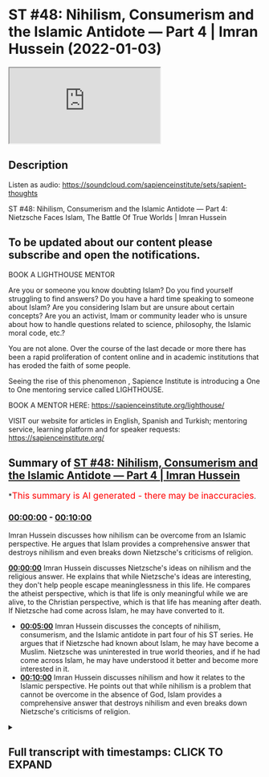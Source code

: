 # ST #48:  Nihilism, Consumerism and the Islamic Antidote — Part 4 | Imran Hussein (2022-01-03)

<iframe loading='lazy' src='https://www.youtube.com/embed/Fg9LKfnfIio'></iframe>

## Description

Listen as audio: https://soundcloud.com/sapienceinstitute/sets/sapient-thoughts

ST #48:  Nihilism, Consumerism and the Islamic Antidote — Part 4: Nietzsche Faces Islam, The Battle Of True Worlds | Imran Hussein

## To be updated about our content please subscribe and open the notifications.

BOOK A LIGHTHOUSE MENTOR

Are you or someone you know doubting Islam? Do you find yourself struggling to find answers?  Do you have a hard time speaking to someone about Islam?  Are you considering Islam but are unsure about certain concepts?  Are you an activist, Imam or community leader who is unsure about how to handle questions related to science, philosophy, the Islamic moral code, etc.?

You are not alone.  Over the course of the last decade or more there has been a rapid proliferation of content online and in academic institutions that has eroded the faith of some people.

Seeing the rise of  this phenomenon , Sapience Institute is introducing a One to One mentoring service called LIGHTHOUSE.

BOOK A MENTOR HERE: https://sapienceinstitute.org/lighthouse/

VISIT our website for articles in English, Spanish and Turkish; mentoring service, learning platform and for speaker requests: https://sapienceinstitute.org/

## Summary of [ST #48: Nihilism, Consumerism and the Islamic Antidote — Part 4 | Imran Hussein](https://www.youtube.com/watch?v=Fg9LKfnfIio)

\*<span style="color:red; font-size:125%">This summary is AI generated - there may be inaccuracies</span>.

### [00:00:00](https://www.youtube.com/watch?v=Fg9LKfnfIio\&t=0) - [00:10:00](https://www.youtube.com/watch?v=Fg9LKfnfIio\&t=600)

Imran Hussein discusses how nihilism can be overcome from an Islamic perspective. He argues that Islam provides a comprehensive answer that destroys nihilism and even breaks down Nietzsche's criticisms of religion.

**[00:00:00](https://www.youtube.com/watch?v=Fg9LKfnfIio\&t=0)**  Imran Hussein discusses Nietzsche's ideas on nihilism and the religious answer. He explains that while Nietzsche's ideas are interesting, they don't help people escape meaninglessness in this life. He compares the atheist perspective, which is that life is only meaningful while we are alive, to the Christian perspective, which is that life has meaning after death. If Nietzsche had come across Islam, he may have converted to it.

*   **[00:05:00](https://www.youtube.com/watch?v=Fg9LKfnfIio\&t=300)** Imran Hussein discusses the concepts of nihilism, consumerism, and the Islamic antidote in part four of his ST series. He argues that if Nietzsche had known about Islam, he may have become a Muslim. Nietzsche was uninterested in true world theories, and if he had come across Islam, he may have understood it better and become more interested in it.
*   **[00:10:00](https://www.youtube.com/watch?v=Fg9LKfnfIio\&t=600)**  Imran Hussein discusses nihilism and how it relates to the Islamic perspective. He points out that while nihilism is a problem that cannot be overcome in the absence of God, Islam provides a comprehensive answer that destroys nihilism and even breaks down Nietzsche's criticisms of religion.

<details><summary><h2>Full transcript with timestamps: CLICK TO EXPAND</h2></summary>

[0:00:12](https://youtu.be/Fg9LKfnfIio?t=12) assalamu alaikum brothers and sisters\
[0:00:13](https://youtu.be/Fg9LKfnfIio?t=13) welcome back to the sapiens thoughts\
[0:00:16](https://youtu.be/Fg9LKfnfIio?t=16) video series where we're discussing\
[0:00:17](https://youtu.be/Fg9LKfnfIio?t=17) nihilism consumerism and the islamic\
[0:00:19](https://youtu.be/Fg9LKfnfIio?t=19) antidote to these issues\
[0:00:21](https://youtu.be/Fg9LKfnfIio?t=21) in this\
[0:00:23](https://youtu.be/Fg9LKfnfIio?t=23) video we're going to be looking further\
[0:00:25](https://youtu.be/Fg9LKfnfIio?t=25) into nihilism in particular the views of\
[0:00:27](https://youtu.be/Fg9LKfnfIio?t=27) nietzsche\
[0:00:28](https://youtu.be/Fg9LKfnfIio?t=28) now nietzsche was very interesting\
[0:00:30](https://youtu.be/Fg9LKfnfIio?t=30) because a lot of his philosophy and his\
[0:00:32](https://youtu.be/Fg9LKfnfIio?t=32) works were on the topic of nihilism and\
[0:00:34](https://youtu.be/Fg9LKfnfIio?t=34) meaning\
[0:00:35](https://youtu.be/Fg9LKfnfIio?t=35) and what he proposed\
[0:00:37](https://youtu.be/Fg9LKfnfIio?t=37) as a means of addressing or dealing with\
[0:00:40](https://youtu.be/Fg9LKfnfIio?t=40) meaninglessness or nihilism was the idea\
[0:00:42](https://youtu.be/Fg9LKfnfIio?t=42) of what's referred to as the ubermensch\
[0:00:45](https://youtu.be/Fg9LKfnfIio?t=45) or the superman this character\
[0:00:48](https://youtu.be/Fg9LKfnfIio?t=48) which\
[0:00:49](https://youtu.be/Fg9LKfnfIio?t=49) a human should aspire to attain and\
[0:00:51](https://youtu.be/Fg9LKfnfIio?t=51) generally speaking the idea was that\
[0:00:53](https://youtu.be/Fg9LKfnfIio?t=53) this person\
[0:00:55](https://youtu.be/Fg9LKfnfIio?t=55) creates his understanding the\
[0:00:57](https://youtu.be/Fg9LKfnfIio?t=57) meaningless of my finding himself in a\
[0:01:00](https://youtu.be/Fg9LKfnfIio?t=60) world which has no meaning and realizing\
[0:01:03](https://youtu.be/Fg9LKfnfIio?t=63) that his life has no meaning that he now\
[0:01:06](https://youtu.be/Fg9LKfnfIio?t=66) creates his own value system he\
[0:01:08](https://youtu.be/Fg9LKfnfIio?t=68) transcends this meaninglessness\
[0:01:11](https://youtu.be/Fg9LKfnfIio?t=71) through himself\
[0:01:12](https://youtu.be/Fg9LKfnfIio?t=72) by creating a system for himself which\
[0:01:14](https://youtu.be/Fg9LKfnfIio?t=74) elevates him now again very interesting\
[0:01:16](https://youtu.be/Fg9LKfnfIio?t=76) idea\
[0:01:18](https://youtu.be/Fg9LKfnfIio?t=78) one which you can respect and you can\
[0:01:19](https://youtu.be/Fg9LKfnfIio?t=79) understand the value of in a meaningless\
[0:01:22](https://youtu.be/Fg9LKfnfIio?t=82) world however like i said already such\
[0:01:25](https://youtu.be/Fg9LKfnfIio?t=85) ideas don't address the fundamental\
[0:01:27](https://youtu.be/Fg9LKfnfIio?t=87) issue you still have to acknowledge that\
[0:01:28](https://youtu.be/Fg9LKfnfIio?t=88) life at bottom is ultimately meaningless\
[0:01:30](https://youtu.be/Fg9LKfnfIio?t=90) and the best you can do is just make up\
[0:01:32](https://youtu.be/Fg9LKfnfIio?t=92) something for yourself as you go along\
[0:01:34](https://youtu.be/Fg9LKfnfIio?t=94) but that idea you know essentially\
[0:01:37](https://youtu.be/Fg9LKfnfIio?t=97) it has no true intrinsic meaning you may\
[0:01:41](https://youtu.be/Fg9LKfnfIio?t=101) argue well it's more meaningful than\
[0:01:43](https://youtu.be/Fg9LKfnfIio?t=103) doing some just sitting around doing\
[0:01:44](https://youtu.be/Fg9LKfnfIio?t=104) nothing you can argue that however\
[0:01:46](https://youtu.be/Fg9LKfnfIio?t=106) it's made up if you really think about\
[0:01:48](https://youtu.be/Fg9LKfnfIio?t=108) it's made up it's a made-up idea that\
[0:01:50](https://youtu.be/Fg9LKfnfIio?t=110) you think is more worthwhile you know a\
[0:01:52](https://youtu.be/Fg9LKfnfIio?t=112) way of living which you think is more\
[0:01:53](https://youtu.be/Fg9LKfnfIio?t=113) worthwhile of engaging in as opposed to\
[0:01:55](https://youtu.be/Fg9LKfnfIio?t=115) another way of living\
[0:01:56](https://youtu.be/Fg9LKfnfIio?t=116) so what i found really interesting was\
[0:01:58](https://youtu.be/Fg9LKfnfIio?t=118) nietzsche's critique\
[0:02:00](https://youtu.be/Fg9LKfnfIio?t=120) of\
[0:02:01](https://youtu.be/Fg9LKfnfIio?t=121) the religious answer now remember\
[0:02:03](https://youtu.be/Fg9LKfnfIio?t=123) context there which is he was probably\
[0:02:05](https://youtu.be/Fg9LKfnfIio?t=125) most likely focusing on the christian\
[0:02:07](https://youtu.be/Fg9LKfnfIio?t=127) tradition and the christian answer\
[0:02:09](https://youtu.be/Fg9LKfnfIio?t=129) to\
[0:02:11](https://youtu.be/Fg9LKfnfIio?t=131) to nihilism or the the way christianity\
[0:02:13](https://youtu.be/Fg9LKfnfIio?t=133) dealt with this problem or overcame\
[0:02:15](https://youtu.be/Fg9LKfnfIio?t=135) nihilism\
[0:02:16](https://youtu.be/Fg9LKfnfIio?t=136) and he referred to this as\
[0:02:19](https://youtu.be/Fg9LKfnfIio?t=139) true worlds\
[0:02:21](https://youtu.be/Fg9LKfnfIio?t=141) and he understood that you know\
[0:02:22](https://youtu.be/Fg9LKfnfIio?t=142) throughout history people have proposed\
[0:02:25](https://youtu.be/Fg9LKfnfIio?t=145) the idea of true worlds and a true world\
[0:02:27](https://youtu.be/Fg9LKfnfIio?t=147) essentially is a world which transcends\
[0:02:30](https://youtu.be/Fg9LKfnfIio?t=150) this world which is eternal and may also\
[0:02:33](https://youtu.be/Fg9LKfnfIio?t=153) incorporate other things such as it's a\
[0:02:35](https://youtu.be/Fg9LKfnfIio?t=155) world where there's peace and\
[0:02:36](https://youtu.be/Fg9LKfnfIio?t=156) tranquility\
[0:02:37](https://youtu.be/Fg9LKfnfIio?t=157) um no suffering no pain and it goes on\
[0:02:40](https://youtu.be/Fg9LKfnfIio?t=160) forever you know it's it's that is the\
[0:02:43](https://youtu.be/Fg9LKfnfIio?t=163) true world that's where we truly belong\
[0:02:45](https://youtu.be/Fg9LKfnfIio?t=165) and nietzsche's\
[0:02:46](https://youtu.be/Fg9LKfnfIio?t=166) critique of this was especially from a\
[0:02:48](https://youtu.be/Fg9LKfnfIio?t=168) christian perspective well\
[0:02:51](https://youtu.be/Fg9LKfnfIio?t=171) true worlds\
[0:02:52](https://youtu.be/Fg9LKfnfIio?t=172) don't really help you escape\
[0:02:53](https://youtu.be/Fg9LKfnfIio?t=173) meaninglessness in this life\
[0:02:55](https://youtu.be/Fg9LKfnfIio?t=175) you know whereas other people saw you\
[0:02:57](https://youtu.be/Fg9LKfnfIio?t=177) know on the surface well yeah they do\
[0:02:59](https://youtu.be/Fg9LKfnfIio?t=179) because when you believe that there's\
[0:03:00](https://youtu.be/Fg9LKfnfIio?t=180) another world to come an eternal world\
[0:03:02](https://youtu.be/Fg9LKfnfIio?t=182) you know\
[0:03:03](https://youtu.be/Fg9LKfnfIio?t=183) you know human beings find meaning\
[0:03:05](https://youtu.be/Fg9LKfnfIio?t=185) through this value through this well\
[0:03:06](https://youtu.be/Fg9LKfnfIio?t=186) that's where i belong you know i am\
[0:03:09](https://youtu.be/Fg9LKfnfIio?t=189) created and i belong in the in the\
[0:03:10](https://youtu.be/Fg9LKfnfIio?t=190) hereafter i don't belong in this world\
[0:03:12](https://youtu.be/Fg9LKfnfIio?t=192) and i was created by god and so on all\
[0:03:14](https://youtu.be/Fg9LKfnfIio?t=194) these ideas lead want to find meaning\
[0:03:17](https://youtu.be/Fg9LKfnfIio?t=197) and purpose however niche pointed out\
[0:03:19](https://youtu.be/Fg9LKfnfIio?t=199) and rightly so if you look at it from\
[0:03:21](https://youtu.be/Fg9LKfnfIio?t=201) purely from a christian perspective\
[0:03:24](https://youtu.be/Fg9LKfnfIio?t=204) that\
[0:03:25](https://youtu.be/Fg9LKfnfIio?t=205) the idea of a true world\
[0:03:27](https://youtu.be/Fg9LKfnfIio?t=207) actually removed meaning from life in\
[0:03:30](https://youtu.be/Fg9LKfnfIio?t=210) this world because if one is to believe\
[0:03:32](https://youtu.be/Fg9LKfnfIio?t=212) that there is an eternity a paradise to\
[0:03:34](https://youtu.be/Fg9LKfnfIio?t=214) come\
[0:03:36](https://youtu.be/Fg9LKfnfIio?t=216) and that's it and there is no clarity as\
[0:03:38](https://youtu.be/Fg9LKfnfIio?t=218) far as the link between the hereafter\
[0:03:40](https://youtu.be/Fg9LKfnfIio?t=220) and the here and now this world well\
[0:03:42](https://youtu.be/Fg9LKfnfIio?t=222) then you have nothing to do in this\
[0:03:43](https://youtu.be/Fg9LKfnfIio?t=223) world and that's what he presented well\
[0:03:46](https://youtu.be/Fg9LKfnfIio?t=226) from that perspective you're just\
[0:03:47](https://youtu.be/Fg9LKfnfIio?t=227) waiting to die you have nothing to do in\
[0:03:49](https://youtu.be/Fg9LKfnfIio?t=229) this life other than wait for death and\
[0:03:50](https://youtu.be/Fg9LKfnfIio?t=230) when death comes you die\
[0:03:52](https://youtu.be/Fg9LKfnfIio?t=232) and therefore this life is\
[0:03:55](https://youtu.be/Fg9LKfnfIio?t=235) far less meaningful\
[0:03:57](https://youtu.be/Fg9LKfnfIio?t=237) than\
[0:03:58](https://youtu.be/Fg9LKfnfIio?t=238) an atheist perspective which is this is\
[0:04:00](https://youtu.be/Fg9LKfnfIio?t=240) the only life you have there is no\
[0:04:02](https://youtu.be/Fg9LKfnfIio?t=242) eternity there is nothing else to come\
[0:04:04](https://youtu.be/Fg9LKfnfIio?t=244) and therefore well at least we should\
[0:04:05](https://youtu.be/Fg9LKfnfIio?t=245) try to logically you know you can say uh\
[0:04:08](https://youtu.be/Fg9LKfnfIio?t=248) we should try to make the most of this\
[0:04:09](https://youtu.be/Fg9LKfnfIio?t=249) life so this life is meaningful from\
[0:04:11](https://youtu.be/Fg9LKfnfIio?t=251) that perspective he would argue as\
[0:04:12](https://youtu.be/Fg9LKfnfIio?t=252) opposed to you know a view that you have\
[0:04:14](https://youtu.be/Fg9LKfnfIio?t=254) an eternal life to come that's the real\
[0:04:16](https://youtu.be/Fg9LKfnfIio?t=256) life and therefore this life is just\
[0:04:18](https://youtu.be/Fg9LKfnfIio?t=258) nothing to do waiting to die so it's\
[0:04:20](https://youtu.be/Fg9LKfnfIio?t=260) meaningless now he was right from this\
[0:04:22](https://youtu.be/Fg9LKfnfIio?t=262) perspective however\
[0:04:24](https://youtu.be/Fg9LKfnfIio?t=264) i believe if he had come across\
[0:04:27](https://youtu.be/Fg9LKfnfIio?t=267) the islamic conception of the hereafter\
[0:04:29](https://youtu.be/Fg9LKfnfIio?t=269) and how\
[0:04:30](https://youtu.be/Fg9LKfnfIio?t=270) it's made clear in islam the link\
[0:04:32](https://youtu.be/Fg9LKfnfIio?t=272) between this life\
[0:04:34](https://youtu.be/Fg9LKfnfIio?t=274) and the hereafter\
[0:04:36](https://youtu.be/Fg9LKfnfIio?t=276) and how relevant this life is\
[0:04:38](https://youtu.be/Fg9LKfnfIio?t=278) for our eternal life\
[0:04:40](https://youtu.be/Fg9LKfnfIio?t=280) then i believe he may have actually he\
[0:04:41](https://youtu.be/Fg9LKfnfIio?t=281) may even have become muslim and the\
[0:04:42](https://youtu.be/Fg9LKfnfIio?t=282) reason i say this\
[0:04:44](https://youtu.be/Fg9LKfnfIio?t=284) is because\
[0:04:45](https://youtu.be/Fg9LKfnfIio?t=285) nietzsche didn't deny\
[0:04:48](https://youtu.be/Fg9LKfnfIio?t=288) true worlds or hereafter the concept of\
[0:04:50](https://youtu.be/Fg9LKfnfIio?t=290) god god based on evidence right he makes\
[0:04:54](https://youtu.be/Fg9LKfnfIio?t=294) this clear for example uh in his book\
[0:04:57](https://youtu.be/Fg9LKfnfIio?t=297) human all to human he states it is true\
[0:05:00](https://youtu.be/Fg9LKfnfIio?t=300) there could be a metaphysical world the\
[0:05:02](https://youtu.be/Fg9LKfnfIio?t=302) absolute possibility of it is hardly to\
[0:05:04](https://youtu.be/Fg9LKfnfIio?t=304) be disputed so he didn't deny this his\
[0:05:07](https://youtu.be/Fg9LKfnfIio?t=307) reasons for denying\
[0:05:09](https://youtu.be/Fg9LKfnfIio?t=309) what he referred to as the true world or\
[0:05:11](https://youtu.be/Fg9LKfnfIio?t=311) god were not based on evidence they were\
[0:05:13](https://youtu.be/Fg9LKfnfIio?t=313) based on utility from his understanding\
[0:05:16](https://youtu.be/Fg9LKfnfIio?t=316) that to believe in a true world was not\
[0:05:19](https://youtu.be/Fg9LKfnfIio?t=319) conducive to\
[0:05:20](https://youtu.be/Fg9LKfnfIio?t=320) you know survival in this world or\
[0:05:22](https://youtu.be/Fg9LKfnfIio?t=322) finding meaning in this world that's how\
[0:05:23](https://youtu.be/Fg9LKfnfIio?t=323) he understood it\
[0:05:25](https://youtu.be/Fg9LKfnfIio?t=325) and the way he expressed his idea or his\
[0:05:27](https://youtu.be/Fg9LKfnfIio?t=327) thoughts on this were you can find in\
[0:05:29](https://youtu.be/Fg9LKfnfIio?t=329) his autobiography ekohomo he states the\
[0:05:31](https://youtu.be/Fg9LKfnfIio?t=331) concept beyond the true world invented\
[0:05:34](https://youtu.be/Fg9LKfnfIio?t=334) in order to devalue\
[0:05:37](https://youtu.be/Fg9LKfnfIio?t=337) the only world there is in order to\
[0:05:39](https://youtu.be/Fg9LKfnfIio?t=339) retain no goal no reason no task for our\
[0:05:42](https://youtu.be/Fg9LKfnfIio?t=342) earthly reality and again beautifully\
[0:05:44](https://youtu.be/Fg9LKfnfIio?t=344) summarized in his words\
[0:05:47](https://youtu.be/Fg9LKfnfIio?t=347) he is the soul the ad the decree he says\
[0:05:49](https://youtu.be/Fg9LKfnfIio?t=349) the creation of an eternal life\
[0:05:51](https://youtu.be/Fg9LKfnfIio?t=351) a paradise as a means of removing\
[0:05:54](https://youtu.be/Fg9LKfnfIio?t=354) meaning from this world essentially is a\
[0:05:56](https://youtu.be/Fg9LKfnfIio?t=356) very interesting insight however like i\
[0:05:57](https://youtu.be/Fg9LKfnfIio?t=357) said if he had come across the islamic\
[0:05:59](https://youtu.be/Fg9LKfnfIio?t=359) concept and the link between this world\
[0:06:01](https://youtu.be/Fg9LKfnfIio?t=361) and the hereafter\
[0:06:03](https://youtu.be/Fg9LKfnfIio?t=363) he probably would have left you know\
[0:06:05](https://youtu.be/Fg9LKfnfIio?t=365) abandoned his perspective at the very\
[0:06:07](https://youtu.be/Fg9LKfnfIio?t=367) least and maybe become muslim god knows\
[0:06:09](https://youtu.be/Fg9LKfnfIio?t=369) best\
[0:06:10](https://youtu.be/Fg9LKfnfIio?t=370) um so how does islam bridge the gap what\
[0:06:11](https://youtu.be/Fg9LKfnfIio?t=371) does islam teach us in regards to this\
[0:06:13](https://youtu.be/Fg9LKfnfIio?t=373) life and the hereafter it's very clear\
[0:06:15](https://youtu.be/Fg9LKfnfIio?t=375) firstly god outlines the purpose of\
[0:06:17](https://youtu.be/Fg9LKfnfIio?t=377) humanity chapter 51 56 allah says\
[0:06:23](https://youtu.be/Fg9LKfnfIio?t=383) that god did not create the jinn kind\
[0:06:26](https://youtu.be/Fg9LKfnfIio?t=386) and the humankind for no reason\
[0:06:29](https://youtu.be/Fg9LKfnfIio?t=389) no other reason except to know him and\
[0:06:31](https://youtu.be/Fg9LKfnfIio?t=391) to worship him this is the purpose of\
[0:06:34](https://youtu.be/Fg9LKfnfIio?t=394) our existence this is why we live and\
[0:06:35](https://youtu.be/Fg9LKfnfIio?t=395) then further in other places god\
[0:06:37](https://youtu.be/Fg9LKfnfIio?t=397) clarifies even\
[0:06:39](https://youtu.be/Fg9LKfnfIio?t=399) you know why we exist within this\
[0:06:41](https://youtu.be/Fg9LKfnfIio?t=401) physical material world god says for\
[0:06:43](https://youtu.be/Fg9LKfnfIio?t=403) example in surah mulk\
[0:06:45](https://youtu.be/Fg9LKfnfIio?t=405) chapter 67 verse 2 he says that he who\
[0:06:48](https://youtu.be/Fg9LKfnfIio?t=408) created death and life in order to test\
[0:06:51](https://youtu.be/Fg9LKfnfIio?t=411) which of us is best in deeds and he is\
[0:06:53](https://youtu.be/Fg9LKfnfIio?t=413) the almighty all forgiving so god\
[0:06:55](https://youtu.be/Fg9LKfnfIio?t=415) outlines here that he created life and\
[0:06:57](https://youtu.be/Fg9LKfnfIio?t=417) death to test which of us is best in\
[0:06:59](https://youtu.be/Fg9LKfnfIio?t=419) deeds this life is a test and what's\
[0:07:01](https://youtu.be/Fg9LKfnfIio?t=421) really interesting is that this is\
[0:07:03](https://youtu.be/Fg9LKfnfIio?t=423) something that could be acknowledged\
[0:07:04](https://youtu.be/Fg9LKfnfIio?t=424) even by the secularists\
[0:07:06](https://youtu.be/Fg9LKfnfIio?t=426) if you look at life what are we doing\
[0:07:09](https://youtu.be/Fg9LKfnfIio?t=429) every single moment of our lives we're\
[0:07:10](https://youtu.be/Fg9LKfnfIio?t=430) making choices\
[0:07:12](https://youtu.be/Fg9LKfnfIio?t=432) you know we're being literally being\
[0:07:13](https://youtu.be/Fg9LKfnfIio?t=433) tested you know we're being tested to\
[0:07:15](https://youtu.be/Fg9LKfnfIio?t=435) see what choice we make sometimes we\
[0:07:17](https://youtu.be/Fg9LKfnfIio?t=437) make good choices sometimes we make bad\
[0:07:19](https://youtu.be/Fg9LKfnfIio?t=439) choices so life essentially even from a\
[0:07:21](https://youtu.be/Fg9LKfnfIio?t=441) secular perspective if you one way of\
[0:07:23](https://youtu.be/Fg9LKfnfIio?t=443) looking at is that it's a test it is\
[0:07:25](https://youtu.be/Fg9LKfnfIio?t=445) literally a test and god makes clear\
[0:07:27](https://youtu.be/Fg9LKfnfIio?t=447) that this is a life where we're being\
[0:07:28](https://youtu.be/Fg9LKfnfIio?t=448) tested to see who does good\
[0:07:31](https://youtu.be/Fg9LKfnfIio?t=451) and the most fundamental good word human\
[0:07:33](https://youtu.be/Fg9LKfnfIio?t=453) being could do is to recognize using\
[0:07:35](https://youtu.be/Fg9LKfnfIio?t=455) their faculties as they may be blessed\
[0:07:36](https://youtu.be/Fg9LKfnfIio?t=456) is to recognize the creator\
[0:07:38](https://youtu.be/Fg9LKfnfIio?t=458) that he exists and to recognize that we\
[0:07:40](https://youtu.be/Fg9LKfnfIio?t=460) were created to worship him and then to\
[0:07:42](https://youtu.be/Fg9LKfnfIio?t=462) engage in that worship\
[0:07:44](https://youtu.be/Fg9LKfnfIio?t=464) and we are going to be tested in regards\
[0:07:46](https://youtu.be/Fg9LKfnfIio?t=466) to this we're going to god is\
[0:07:48](https://youtu.be/Fg9LKfnfIio?t=468) essentially another way to look at this\
[0:07:49](https://youtu.be/Fg9LKfnfIio?t=469) test is to see god is seeing who is\
[0:07:52](https://youtu.be/Fg9LKfnfIio?t=472) actually truthful in the claim\
[0:07:54](https://youtu.be/Fg9LKfnfIio?t=474) that we make which is that we worship\
[0:07:56](https://youtu.be/Fg9LKfnfIio?t=476) god alone\
[0:07:57](https://youtu.be/Fg9LKfnfIio?t=477) you know that and that's really tested\
[0:07:58](https://youtu.be/Fg9LKfnfIio?t=478) when you go through a hardship or a\
[0:08:00](https://youtu.be/Fg9LKfnfIio?t=480) trial\
[0:08:01](https://youtu.be/Fg9LKfnfIio?t=481) you know so constantly life is a test\
[0:08:03](https://youtu.be/Fg9LKfnfIio?t=483) it's a battle we're going to go through\
[0:08:04](https://youtu.be/Fg9LKfnfIio?t=484) this this is a realm where our worship\
[0:08:06](https://youtu.be/Fg9LKfnfIio?t=486) is being tested are we truly worshipers\
[0:08:08](https://youtu.be/Fg9LKfnfIio?t=488) of god do we truly deserve paradise in\
[0:08:11](https://youtu.be/Fg9LKfnfIio?t=491) the hereafter\
[0:08:12](https://youtu.be/Fg9LKfnfIio?t=492) and god further in the quran in other\
[0:08:14](https://youtu.be/Fg9LKfnfIio?t=494) places many places for example chapter 4\
[0:08:16](https://youtu.be/Fg9LKfnfIio?t=496) verse 124 god says and whoever does\
[0:08:18](https://youtu.be/Fg9LKfnfIio?t=498) righteous deeds whether male or female\
[0:08:20](https://youtu.be/Fg9LKfnfIio?t=500) while being a believer\
[0:08:22](https://youtu.be/Fg9LKfnfIio?t=502) those will enter paradise and will not\
[0:08:24](https://youtu.be/Fg9LKfnfIio?t=504) be wronged even as much as a speck on a\
[0:08:27](https://youtu.be/Fg9LKfnfIio?t=507) date seed\
[0:08:29](https://youtu.be/Fg9LKfnfIio?t=509) very beautifully clarified for us\
[0:08:31](https://youtu.be/Fg9LKfnfIio?t=511) that\
[0:08:33](https://youtu.be/Fg9LKfnfIio?t=513) what we do in this life our actions have\
[0:08:35](https://youtu.be/Fg9LKfnfIio?t=515) a direct implication\
[0:08:37](https://youtu.be/Fg9LKfnfIio?t=517) what we do in this life\
[0:08:39](https://youtu.be/Fg9LKfnfIio?t=519) determines\
[0:08:41](https://youtu.be/Fg9LKfnfIio?t=521) where we end up in the hereafter\
[0:08:42](https://youtu.be/Fg9LKfnfIio?t=522) obviously by the leave and mercy of god\
[0:08:44](https://youtu.be/Fg9LKfnfIio?t=524) but our action our engagement in this\
[0:08:47](https://youtu.be/Fg9LKfnfIio?t=527) life every moment in this life will\
[0:08:49](https://youtu.be/Fg9LKfnfIio?t=529) determine where we hear where we end up\
[0:08:50](https://youtu.be/Fg9LKfnfIio?t=530) in the hereafter and if we understand\
[0:08:53](https://youtu.be/Fg9LKfnfIio?t=533) now this concept this philosophy from\
[0:08:55](https://youtu.be/Fg9LKfnfIio?t=535) our perspective well then\
[0:08:57](https://youtu.be/Fg9LKfnfIio?t=537) it's clear that this life is so\
[0:09:00](https://youtu.be/Fg9LKfnfIio?t=540) significant and so meaningful\
[0:09:03](https://youtu.be/Fg9LKfnfIio?t=543) because it has a direct bearing on where\
[0:09:05](https://youtu.be/Fg9LKfnfIio?t=545) we end up in the hereafter it's a\
[0:09:06](https://youtu.be/Fg9LKfnfIio?t=546) springboard to the hereafter now if\
[0:09:09](https://youtu.be/Fg9LKfnfIio?t=549) nietzsche had come across this and\
[0:09:10](https://youtu.be/Fg9LKfnfIio?t=550) understood this like i said he may very\
[0:09:12](https://youtu.be/Fg9LKfnfIio?t=552) well have become muslim and this is why\
[0:09:14](https://youtu.be/Fg9LKfnfIio?t=554) it's very interesting iqbal muhammad\
[0:09:16](https://youtu.be/Fg9LKfnfIio?t=556) iqbal in his javid nama he says had he\
[0:09:18](https://youtu.be/Fg9LKfnfIio?t=558) lived referring to nietzsche had he\
[0:09:20](https://youtu.be/Fg9LKfnfIio?t=560) lived in the times of ahmed i believe\
[0:09:21](https://youtu.be/Fg9LKfnfIio?t=561) referring to the prophet peace be upon\
[0:09:23](https://youtu.be/Fg9LKfnfIio?t=563) him he says had he lived in the times of\
[0:09:24](https://youtu.be/Fg9LKfnfIio?t=564) ahmed he would have entered into the\
[0:09:26](https://youtu.be/Fg9LKfnfIio?t=566) eternal joy\
[0:09:27](https://youtu.be/Fg9LKfnfIio?t=567) and iqbal by the way was someone who\
[0:09:29](https://youtu.be/Fg9LKfnfIio?t=569) really studied nietzsche's works in\
[0:09:30](https://youtu.be/Fg9LKfnfIio?t=570) depth and he's also\
[0:09:33](https://youtu.be/Fg9LKfnfIio?t=573) has said um had nietzsche been present\
[0:09:36](https://youtu.be/Fg9LKfnfIio?t=576) in the in this era iqbal would have\
[0:09:38](https://youtu.be/Fg9LKfnfIio?t=578) taught him what was in the glory of god\
[0:09:41](https://youtu.be/Fg9LKfnfIio?t=581) so i'm it's not surprising that iqbal\
[0:09:43](https://youtu.be/Fg9LKfnfIio?t=583) noted that nietzsche if he had really\
[0:09:45](https://youtu.be/Fg9LKfnfIio?t=585) understood islam\
[0:09:47](https://youtu.be/Fg9LKfnfIio?t=587) he may very well have become muslim and\
[0:09:50](https://youtu.be/Fg9LKfnfIio?t=590) especially understanding that niche was\
[0:09:52](https://youtu.be/Fg9LKfnfIio?t=592) really un interested in these in the\
[0:09:54](https://youtu.be/Fg9LKfnfIio?t=594) true world theories that religions had\
[0:09:56](https://youtu.be/Fg9LKfnfIio?t=596) to offer if he had come across the\
[0:09:58](https://youtu.be/Fg9LKfnfIio?t=598) islamic conception of a true world and\
[0:10:00](https://youtu.be/Fg9LKfnfIio?t=600) how it links to this world\
[0:10:02](https://youtu.be/Fg9LKfnfIio?t=602) you know i think that would have been a\
[0:10:03](https://youtu.be/Fg9LKfnfIio?t=603) game changer for him\
[0:10:05](https://youtu.be/Fg9LKfnfIio?t=605) so brothers and sisters\
[0:10:07](https://youtu.be/Fg9LKfnfIio?t=607) just to summarize and to conclude\
[0:10:11](https://youtu.be/Fg9LKfnfIio?t=611) nihilism\
[0:10:13](https://youtu.be/Fg9LKfnfIio?t=613) is a problem that cannot be overcome in\
[0:10:15](https://youtu.be/Fg9LKfnfIio?t=615) the absence of god you can find patches\
[0:10:19](https://youtu.be/Fg9LKfnfIio?t=619) you can come up with your own views you\
[0:10:21](https://youtu.be/Fg9LKfnfIio?t=621) can make things up for yourself to get\
[0:10:24](https://youtu.be/Fg9LKfnfIio?t=624) to try and overcome this problem but at\
[0:10:26](https://youtu.be/Fg9LKfnfIio?t=626) bottom you're never going to overcome it\
[0:10:27](https://youtu.be/Fg9LKfnfIio?t=627) you can just distract yourself and lie\
[0:10:29](https://youtu.be/Fg9LKfnfIio?t=629) to yourself\
[0:10:31](https://youtu.be/Fg9LKfnfIio?t=631) other religions don't provide in\
[0:10:33](https://youtu.be/Fg9LKfnfIio?t=633) particular christianity hasn't provided\
[0:10:35](https://youtu.be/Fg9LKfnfIio?t=635) historically a clear\
[0:10:37](https://youtu.be/Fg9LKfnfIio?t=637) you know\
[0:10:38](https://youtu.be/Fg9LKfnfIio?t=638) conception which links this world to the\
[0:10:40](https://youtu.be/Fg9LKfnfIio?t=640) hereafter and therefore which shows why\
[0:10:42](https://youtu.be/Fg9LKfnfIio?t=642) this life is meaningful and helps us\
[0:10:44](https://youtu.be/Fg9LKfnfIio?t=644) transcend\
[0:10:45](https://youtu.be/Fg9LKfnfIio?t=645) nihilism something noted by nietzsche\
[0:10:47](https://youtu.be/Fg9LKfnfIio?t=647) however islam does provide a\
[0:10:48](https://youtu.be/Fg9LKfnfIio?t=648) comprehensive answer which highlights\
[0:10:50](https://youtu.be/Fg9LKfnfIio?t=650) why this life is life is extremely\
[0:10:52](https://youtu.be/Fg9LKfnfIio?t=652) meaningful and and and and you know how\
[0:10:56](https://youtu.be/Fg9LKfnfIio?t=656) how this how you know the conception of\
[0:10:58](https://youtu.be/Fg9LKfnfIio?t=658) this life from an islamic perspective\
[0:11:00](https://youtu.be/Fg9LKfnfIio?t=660) completely demolishes nihilism and even\
[0:11:02](https://youtu.be/Fg9LKfnfIio?t=662) you know breaks down nietzsche's uh\
[0:11:05](https://youtu.be/Fg9LKfnfIio?t=665) complaints and his criticisms of what\
[0:11:07](https://youtu.be/Fg9LKfnfIio?t=667) religion had to offer\
[0:11:09](https://youtu.be/Fg9LKfnfIio?t=669) so that's it for this episode brothers\
[0:11:11](https://youtu.be/Fg9LKfnfIio?t=671) and sisters join me again for the next\
[0:11:14](https://youtu.be/Fg9LKfnfIio?t=674) episode where we will be looking or\
[0:11:16](https://youtu.be/Fg9LKfnfIio?t=676) diving into consumerism and really\
[0:11:18](https://youtu.be/Fg9LKfnfIio?t=678) understanding this particular topic\
[0:11:19](https://youtu.be/Fg9LKfnfIio?t=679) until next time take care

</details>
